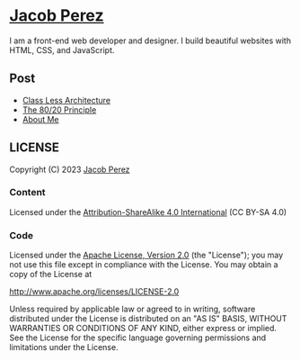 # [Jacob Perez](https://jacobxperez.github.io/blog/)

I am a front-end web developer and designer. I build beautiful websites with HTML, CSS, and JavaScript.

## Post

- [Class Less Architecture](https://jacobxperez.github.io/blog/post/css/class-less-architecture/)
- [The 80/20 Principle](https://jacobxperez.github.io/blog/post/heuristic/the-80-20-principle/)
- [About Me](https://jacobxperez.github.io/blog/about/)

## LICENSE

Copyright (C) 2023 [Jacob Perez](https://github.com/jacobxperez)

### Content

Licensed under the [Attribution-ShareAlike 4.0 International](https://creativecommons.org/licenses/by-sa/4.0/)
(CC BY-SA 4.0)

### Code

Licensed under the [Apache License, Version 2.0](http://www.apache.org/licenses/LICENSE-2.0)
(the "License"); you may not use this file except in compliance with the License.
You may obtain a copy of the License at

<http://www.apache.org/licenses/LICENSE-2.0>

Unless required by applicable law or agreed to in writing, software
distributed under the License is distributed on an "AS IS" BASIS,
WITHOUT WARRANTIES OR CONDITIONS OF ANY KIND, either express or implied.
See the License for the specific language governing permissions and
limitations under the License.

